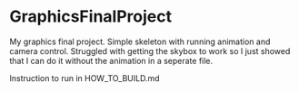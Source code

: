 # GraphicsFinalProject

My graphics final project.  Simple skeleton with running animation and camera control.  Struggled with getting the skybox to work so I just showed that I can do it without the animation in a seperate file.

Instruction to run in HOW_TO_BUILD.md
